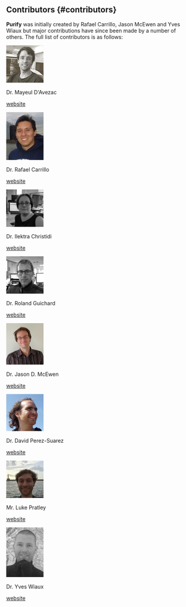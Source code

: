 Contributors {#contributors}
----------------------------------

**Purify** was initially created by Rafael Carrillo, Jason McEwen and Yves Wiaux but major contributions
have since been made by a number of others. The full list of contributors is as follows:

<div class="contributors">

![](photo_mayeul.jpg)
<div class="text">
Dr. Mayeul D'Avezac

[website](https://github.com/mdavezac)

</div>

![](photo_rafael.jpg)
<div class="text">
Dr. Rafael Carrillo

[website](https://www.researchgate.net/profile/Rafael_Carrillo2)

</div>

![](photo_ilektra.jpg)
<div class="text">
Dr. Ilektra Christidi

[website](https://github.com/ilectra)

</div>

![](photo_roland.jpg)
<div class="text">
Dr. Roland Guichard

[website](https://github.com/UCLGuichard)

</div>

![](photo_jason.jpg)
<div class="text">
 Dr. Jason D. McEwen
 
 [website](http://www.jasonmcewen.org)
 
</div>

![](photo_david.jpg)
<div class="text">
Dr. David Perez-Suarez

[website](https://dpshelio.github.io)

</div>

![](photo_luke.jpg)
<div class="text">
 Mr. Luke Pratley
 
 [website](https://www.lukepratley.com)
 
</div>

![](photo_yves.jpg)
<div class="text">
Dr. Yves Wiaux

[website](http://basp.eps.hw.ac.uk/)

</div>

</div>
